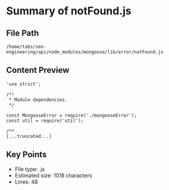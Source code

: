 # Summary of notFound.js
  
## File Path
`/home/tabs/seo-engineering/api/node_modules/mongoose/lib/error/notFound.js`

## Content Preview
```
'use strict';

/*!
 * Module dependencies.
 */

const MongooseError = require('./mongooseError');
const util = require('util');

/**
[...truncated...]
```

## Key Points
- File type: .js
- Estimated size: 1018 characters
- Lines: 48
